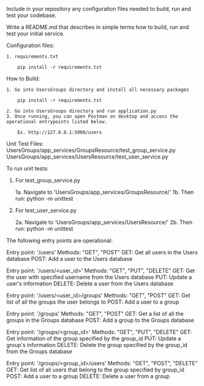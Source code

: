 Include in your repository any configuration files needed to build, run and test your codebase.

Write a README.md that describes in simple terms how to build, run and test your initial service. 


Configuration files:

    1. requirements.txt
    
        pip install -r requirements.txt

How to Build:

    1. Go into UsersGroups directory and install all necessary packages

        pip install -r requirements.txt

    2. Go into UsersGroups directory and run application.py
    3. Once running, you can open Postman on desktop and access the operational entrypoints listed below.
    
        Ex. http://127.0.0.1:5000/users


Unit Test Files:
    UsersGroups/app_services/GroupsResource/test_group_service.py
    UsersGroups/app_services/UsersResource/test_user_service.py
    
To run unit tests:
  1. For test_group_service.py
     
     1a. Navigate to 'UsersGroups/app_services/GroupsResource/'
     1b. Then run:
                    python -m unittest
  
  2. For test_user_service.py
     
     2a. Navigate to 'UsersGroups/app_services/UsersResource/'
     2b. Then run:
                    python -m unittest
  


The following entry points are operational:

Entry point: '/users'
Methods: "GET", "POST"
    GET: Get all users in the Users database
    POST: Add a user to the Users database



Entry point: '/users/<user_id>'
Methods: "GET", "PUT", "DELETE"
    GET: Get the user with specified username from the Users database
    PUT: Update a user's information
    DELETE: Delete a user from the Users database



Entry point: '/users/<user_id>/groups'
Methods: "GET", "POST"
    GET: Get list of all the groups the user belongs to
    POST: Add a user to a group



Entry point: '/groups'
Methods: "GET", "POST"
    GET: Get a list of all the groups in the Groups database
    POST: Add a group to the Groups database



Entry point: '/groups/<group_id>'
Methods: "GET", "PUT", "DELETE"
    GET: Get information of the group specified by the group_id
    PUT: Update a group's information
    DELETE: Delete the group specified by the group_id from
            the Groups database



Entry point: '/groups/<group_id>/users'
Methods: "GET", "POST", "DELETE"
    GET: Get list of all users that belong to the group specified by group_id
    POST: Add a user to a group
    DELETE: Delete a user from a group
